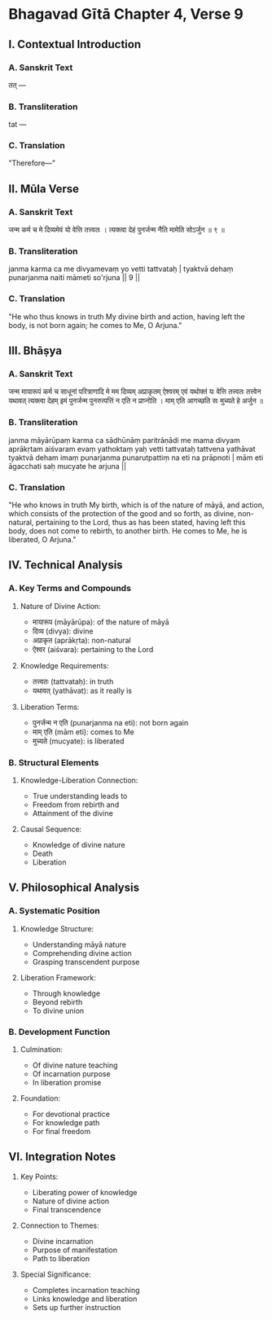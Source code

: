 # Bhagavad Gītā Chapter 4, Verse 9

## I. Contextual Introduction

### A. Sanskrit Text
तत् —

### B. Transliteration
tat —

### C. Translation
"Therefore—"

## II. Mūla Verse

### A. Sanskrit Text
जन्म कर्म च मे दिव्यमेवं यो वेत्ति तत्त्वतः ।
त्यक्त्वा देहं पुनर्जन्म नैति मामेति सोऽर्जुन ॥ ९ ॥

### B. Transliteration
janma karma ca me divyamevaṃ yo vetti tattvataḥ |
tyaktvā dehaṃ punarjanma naiti māmeti so'rjuna || 9 ||

### C. Translation
"He who thus knows in truth My divine birth and action, having left the body, is not born again; he comes to Me, O Arjuna."

## III. Bhāṣya

### A. Sanskrit Text
जन्म मायारूपं कर्म च साधूनां परित्राणादि मे मम दिव्यम् अप्राकृतम् ऐश्वरम् एवं यथोक्तं यः वेत्ति तत्त्वतः तत्त्वेन यथावत् त्यक्त्वा देहम् इमं पुनर्जन्म पुनरुत्पत्तिं न एति न प्राप्नोति । माम् एति आगच्छति सः मुच्यते हे अर्जुन ॥

### B. Transliteration
janma māyārūpaṃ karma ca sādhūnāṃ paritrāṇādi me mama divyam aprākṛtam aiśvaram evaṃ yathoktaṃ yaḥ vetti tattvataḥ tattvena yathāvat tyaktvā deham imaṃ punarjanma punarutpattiṃ na eti na prāpnoti | mām eti āgacchati saḥ mucyate he arjuna ||

### C. Translation
"He who knows in truth My birth, which is of the nature of māyā, and action, which consists of the protection of the good and so forth, as divine, non-natural, pertaining to the Lord, thus as has been stated, having left this body, does not come to rebirth, to another birth. He comes to Me, he is liberated, O Arjuna."

## IV. Technical Analysis

### A. Key Terms and Compounds
1. Nature of Divine Action:
   - मायारूप (māyārūpa): of the nature of māyā
   - दिव्य (divya): divine
   - अप्राकृत (aprākṛta): non-natural
   - ऐश्वर (aiśvara): pertaining to the Lord

2. Knowledge Requirements:
   - तत्त्वतः (tattvataḥ): in truth
   - यथावत् (yathāvat): as it really is

3. Liberation Terms:
   - पुनर्जन्म न एति (punarjanma na eti): not born again
   - माम् एति (mām eti): comes to Me
   - मुच्यते (mucyate): is liberated

### B. Structural Elements
1. Knowledge-Liberation Connection:
   - True understanding leads to
   - Freedom from rebirth and
   - Attainment of the divine

2. Causal Sequence:
   - Knowledge of divine nature
   - Death
   - Liberation

## V. Philosophical Analysis

### A. Systematic Position
1. Knowledge Structure:
   - Understanding māyā nature
   - Comprehending divine action
   - Grasping transcendent purpose

2. Liberation Framework:
   - Through knowledge
   - Beyond rebirth
   - To divine union

### B. Development Function
1. Culmination:
   - Of divine nature teaching
   - Of incarnation purpose
   - In liberation promise

2. Foundation:
   - For devotional practice
   - For knowledge path
   - For final freedom

## VI. Integration Notes

1. Key Points:
   - Liberating power of knowledge
   - Nature of divine action
   - Final transcendence

2. Connection to Themes:
   - Divine incarnation
   - Purpose of manifestation
   - Path to liberation

3. Special Significance:
   - Completes incarnation teaching
   - Links knowledge and liberation
   - Sets up further instruction
